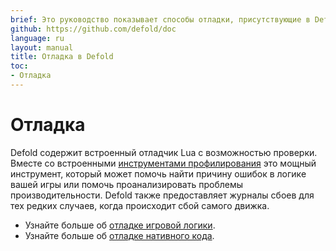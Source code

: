 ```yaml
---
brief: Это руководство показывает способы отладки, присутствующие в Defold.
github: https://github.com/defold/doc
language: ru
layout: manual
title: Отладка в Defold
toc:
- Отладка
---
```


# Отладка

Defold содержит встроенный отладчик Lua с возможностью проверки. Вместе со встроенными [инструментами профилирования](/ru/manuals/profiling) это мощный инструмент, который может помочь найти причину ошибок в логике вашей игры или помочь проанализировать проблемы производительности. Defold также предоставляет журналы сбоев для тех редких случаев, когда происходит сбой самого движка.

* Узнайте больше об [отладке игровой логики](/ru/manuals/debugging-game-logic).
* Узнайте больше об [отладке нативного кода](/ru/manuals/debugging-native-code).